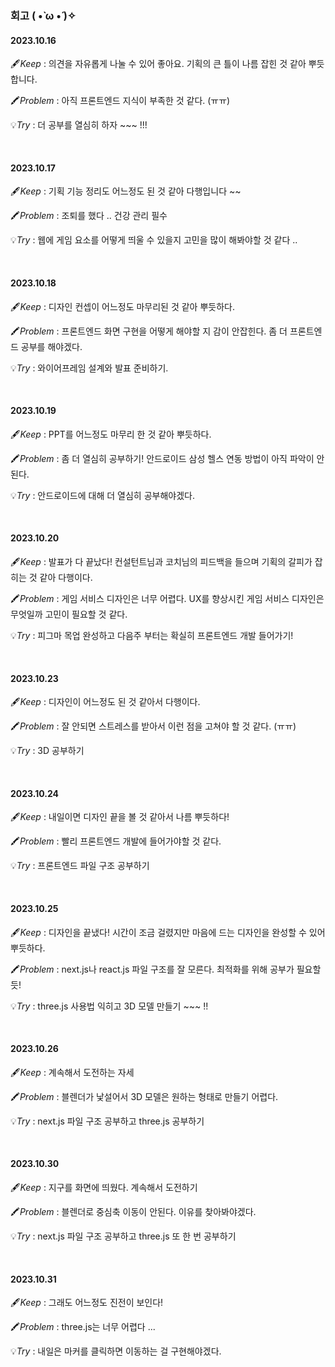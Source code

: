### 회고 ( •̀ ω •́ )✧

#### 2023.10.16

🖋️*Keep* : 의견을 자유롭게 나눌 수 있어 좋아요. 기획의 큰 틀이 나름 잡힌 것 같아 뿌듯합니다. 

🖍️*Problem* : 아직 프론트엔드 지식이 부족한 것 같다. (ㅠㅠ)

💡*Try* : 더 공부를 열심히 하자 ~~~ !!! 

<br/>

#### 2023.10.17

🖋️*Keep* : 기획 기능 정리도 어느정도 된 것 같아 다행입니다 ~~ 

🖍️*Problem* : 조퇴를 했다 .. 건강 관리 필수

💡*Try* : 웹에 게임 요소를 어떻게 띄울 수 있을지 고민을 많이 해봐야할 것 같다 .. 

<br/>

#### 2023.10.18

🖋️*Keep* : 디자인 컨셉이 어느정도 마무리된 것 같아 뿌듯하다.

🖍️*Problem* : 프론트엔드 화면 구현을 어떻게 해야할 지 감이 안잡힌다. 좀 더 프론트엔드 공부를 해야겠다.

💡*Try* : 와이어프레임 설계와 발표 준비하기.

<br/>

#### 2023.10.19

🖋️*Keep* : PPT를 어느정도 마무리 한 것 같아 뿌듯하다.

🖍️*Problem* : 좀 더 열심히 공부하기! 안드로이드 삼성 헬스 연동 방법이 아직 파악이 안된다.

💡*Try* : 안드로이드에 대해 더 열심히 공부해야겠다.

<br/>

#### 2023.10.20

🖋️*Keep* : 발표가 다 끝났다! 컨설턴트님과 코치님의 피드백을 들으며 기획의 갈피가 잡히는 것 같아 다행이다.

🖍️*Problem* : 게임 서비스 디자인은 너무 어렵다. UX를 향상시킨 게임 서비스 디자인은 무엇일까 고민이 필요할 것 같다. 

💡*Try* : 피그마 목업 완성하고 다음주 부터는 확실히 프론트엔드 개발 들어가기!

<br/>

#### 2023.10.23

🖋️*Keep* : 디자인이 어느정도 된 것 같아서 다행이다.

🖍️*Problem* : 잘 안되면 스트레스를 받아서 이런 점을 고쳐야 할 것 같다. (ㅠㅠ)

💡*Try* : 3D 공부하기

<br/>

#### 2023.10.24

🖋️*Keep* : 내일이면 디자인 끝을 볼 것 같아서 나름 뿌듯하다!

🖍️*Problem* : 빨리 프론트엔드 개발에 들어가야할 것 같다.

💡*Try* : 프론트엔드 파일 구조 공부하기

<br/>

#### 2023.10.25

🖋️*Keep* : 디자인을 끝냈다! 시간이 조금 걸렸지만 마음에 드는 디자인을 완성할 수 있어 뿌듯하다.

🖍️*Problem* : next.js나 react.js 파일 구조를 잘 모른다. 최적화를 위해 공부가 필요할 듯!

💡*Try* : three.js 사용법 익히고 3D 모델 만들기 ~~~ !! 

<br/>

#### 2023.10.26

🖋️*Keep* : 계속해서 도전하는 자세

🖍️*Problem* : 블렌더가 낯설어서 3D 모델은 원하는 형태로 만들기 어렵다.

💡*Try* : next.js 파일 구조 공부하고 three.js 공부하기 

<br/>

#### 2023.10.30

🖋️*Keep* : 지구를 화면에 띄웠다. 계속해서 도전하기

🖍️*Problem* : 블렌더로 중심축 이동이 안된다. 이유를 찾아봐야겠다.

💡*Try* : next.js 파일 구조 공부하고 three.js 또 한 번 공부하기

<br/>

#### 2023.10.31

🖋️*Keep* : 그래도 어느정도 진전이 보인다!

🖍️*Problem* : three.js는 너무 어렵다 ... 

💡*Try* : 내일은 마커를 클릭하면 이동하는 걸 구현해야겠다. 